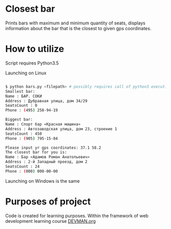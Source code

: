 # Closest bar
Prints bars with maximum and minimum quantity of seats, 
displays information about the bar that is the closest to given
gps coordinates.

# How to utilize

Script requires Python3.5

Launching on Linux

```bash

$ python bars.py <filepath> # possibly requires call of python3 executive instead of just python
Smallest bar:
Name : БАР. СОКИ
Address : Дубравная улица, дом 34/29
SeatsCount : 0
Phone : (495) 258-94-19

Biggest bar:
Name : Спорт бар «Красная машина»
Address : Автозаводская улица, дом 23, строение 1
SeatsCount : 450
Phone : (905) 795-15-84

Please input yr gps coordinates: 37.1 58.2
The closest bar for you is: 
Name : Бар «Адамов Роман Анатольевич»
Address : 2-й Западный проезд, дом 2
SeatsCount : 24
Phone : (000) 000-00-00
```

Launching on Windows is the same

# Purposes of project

Code is created for learning purposes. Within the framework of web development learning course [DEVMAN.org](https://devman.org)
